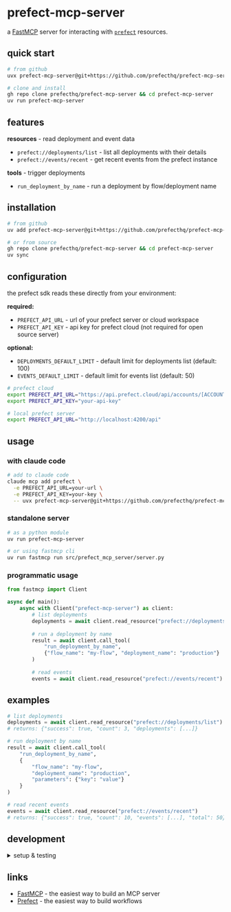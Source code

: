 # prefect-mcp-server

a [FastMCP](https://github.com/jlowin/fastmcp) server for interacting with [`prefect`](https://github.com/prefecthq/prefect) resources.

## quick start

```bash
# from github
uvx prefect-mcp-server@git+https://github.com/prefecthq/prefect-mcp-server.git
```

```bash
# clone and install
gh repo clone prefecthq/prefect-mcp-server && cd prefect-mcp-server
uv run prefect-mcp-server
```

## features

**resources** - read deployment and event data
- `prefect://deployments/list` - list all deployments with their details
- `prefect://events/recent` - get recent events from the prefect instance

**tools** - trigger deployments
- `run_deployment_by_name` - run a deployment by flow/deployment name

## installation

```bash
# from github
uv add prefect-mcp-server@git+https://github.com/prefecthq/prefect-mcp-server.git

# or from source
gh repo clone prefecthq/prefect-mcp-server && cd prefect-mcp-server
uv sync
```

## configuration

the prefect sdk reads these directly from your environment:

**required:**
- `PREFECT_API_URL` - url of your prefect server or cloud workspace
- `PREFECT_API_KEY` - api key for prefect cloud (not required for open source server)

**optional:**
- `DEPLOYMENTS_DEFAULT_LIMIT` - default limit for deployments list (default: 100)
- `EVENTS_DEFAULT_LIMIT` - default limit for events list (default: 50)

```bash
# prefect cloud
export PREFECT_API_URL="https://api.prefect.cloud/api/accounts/[ACCOUNT_ID]/workspaces/[WORKSPACE_ID]"
export PREFECT_API_KEY="your-api-key"

# local prefect server
export PREFECT_API_URL="http://localhost:4200/api"
```

## usage

### with claude code

```bash
# add to claude code
claude mcp add prefect \
  -e PREFECT_API_URL=your-url \
  -e PREFECT_API_KEY=your-key \
  -- uvx prefect-mcp-server@git+https://github.com/prefecthq/prefect-mcp-server.git
```

### standalone server

```bash
# as a python module
uv run prefect-mcp-server

# or using fastmcp cli
uv run fastmcp run src/prefect_mcp_server/server.py
```

### programmatic usage

```python
from fastmcp import Client

async def main():
    async with Client("prefect-mcp-server") as client:
        # list deployments
        deployments = await client.read_resource("prefect://deployments/list")
        
        # run a deployment by name
        result = await client.call_tool(
            "run_deployment_by_name",
            {"flow_name": "my-flow", "deployment_name": "production"}
        )
        
        # read events
        events = await client.read_resource("prefect://events/recent")
```

## examples

```python
# list deployments
deployments = await client.read_resource("prefect://deployments/list")
# returns: {"success": true, "count": 3, "deployments": [...]}

# run deployment by name
result = await client.call_tool(
    "run_deployment_by_name",
    {
        "flow_name": "my-flow",
        "deployment_name": "production",
        "parameters": {"key": "value"}
    }
)

# read recent events
events = await client.read_resource("prefect://events/recent")
# returns: {"success": true, "count": 10, "events": [...], "total": 50}
```

## development

<details>
<summary>setup & testing</summary>

```bash
# clone the repo
gh repo clone prefecthq/prefect-mcp-server && cd prefect-mcp-server

# install with dev dependencies
uv sync --dev

# run tests (uses ephemeral prefect database via prefect_test_harness)
uv run pytest

# run with coverage
uv run pytest --cov=src --cov-report=html

# run with debug logging
DEPLOYMENTS_DEFAULT_LIMIT=10 uv run fastmcp dev src/prefect_mcp_server/server.py
```

</details>

## links

- [FastMCP](https://github.com/jlowin/fastmcp) - the easiest way to build an MCP server
- [Prefect](https://prefect.io) - the easiest way to build workflows
